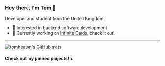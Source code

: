 ### Hey there, I'm Tom 👋

Developer and student from the United Kingdom

- 🧪 Interested in backend software development
- 🚀 Currently working on [Infinite Cards](https://gihub.com/tomheaton/infinite-cards), check it out!

---

[![tomheaton's GitHub stats](https://github-readme-stats.vercel.app/api?username=tomheaton&show_icons=true&count_private=true&bg_color=0d1117&text_color=f0f6fc)](https://github.com/tomheaton)

<!-- [![tomheaton's Top Languages](https://github-readme-stats.vercel.app/api/top-langs/?username=tomheaton&layout=compact&bg_color=0d1117&text_color=f0f6fc)](https://github.com/tomheaton)
-->

#### Check out my pinned projects! ⤵️
